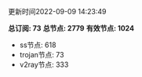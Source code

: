 更新时间2022-09-09 14:23:49

**总订阅: 73**
**总节点: 2779**
**有效节点: 1024**
- ss节点: 618
- trojan节点: 73
- v2ray节点: 333
